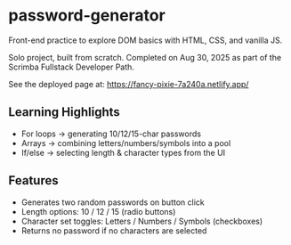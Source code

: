 # password-generator

Front-end practice to explore DOM basics with HTML, CSS, and vanilla JS.

Solo project, built from scratch. Completed on Aug 30, 2025 as part of the Scrimba Fullstack Developer Path.

See the deployed page at: https://fancy-pixie-7a240a.netlify.app/

## Learning Highlights
- For loops → generating 10/12/15-char passwords
- Arrays → combining letters/numbers/symbols into a pool
- If/else → selecting length & character types from the UI

## Features
- Generates two random passwords on button click
- Length options: 10 / 12 / 15 (radio buttons)
- Character set toggles: Letters / Numbers / Symbols (checkboxes)
- Returns no password if no characters are selected

